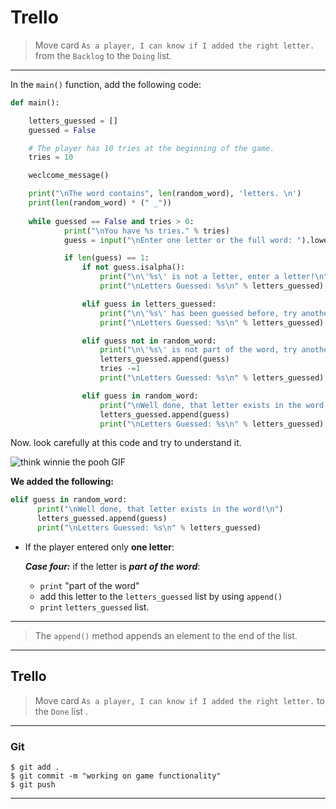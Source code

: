 ﻿
# Trello
> Move card  `As a player, I can know if I added the right letter.`  from the  `Backlog`  to the  `Doing`  list.

----------


In the `main()` function, add the following code:

```python
def main():

    letters_guessed = []
    guessed = False

    # The player has 10 tries at the beginning of the game. 
    tries = 10

    weclcome_message()

    print("\nThe word contains", len(random_word), 'letters. \n')
    print(len(random_word) * (" _"))
    
    while guessed == False and tries > 0:
            print("\nYou have %s tries." % tries)
            guess = input("\nEnter one letter or the full word: ").lower()

            if len(guess) == 1:
                if not guess.isalpha():
                    print("\n\'%s\' is not a letter, enter a letter!\n" % guess)
                    print("\nLetters Guessed: %s\n" % letters_guessed)

                elif guess in letters_guessed:
                    print("\n\'%s\' has been guessed before, try another letter.\n" % guess)
                    print("\nLetters Guessed: %s\n" % letters_guessed)

                elif guess not in random_word:
                    print("\n\'%s\' is not part of the word, try another letter.\n" % guess)
                    letters_guessed.append(guess)
                    tries -=1
                    print("\nLetters Guessed: %s\n" % letters_guessed)

                elif guess in random_word:
                    print("\nWell done, that letter exists in the word!\n")
                    letters_guessed.append(guess)
                    print("\nLetters Guessed: %s\n" % letters_guessed)
```

                    
Now. look carefully at this code and try to understand it.

![think winnie the pooh GIF](https://media1.giphy.com/media/mRh4cLIYhrs9G/giphy.gif?cid=ecf05e474789509d26c97e92031064b2d3236bf900dcec20&rid=giphy.gif)

 **We added the following:**
 

```python
elif guess in random_word:
      print("\nWell done, that letter exists in the word!\n")
      letters_guessed.append(guess)
      print("\nLetters Guessed: %s\n" % letters_guessed)
```

 


 - If the player entered only **one letter**:
     
      ***Case four:*** if the letter is ***part of the word***:
      - `print` "part of the word"
      -  add this letter to the `letters_guessed` list by using `append()`
      - `print` `letters_guessed` list.
      
----
> The `append()` method appends an element to the end of the list.
---
## Trello

> Move card  `As a player, I can know if I added the right letter.`   to the `Done`  list .
> 
----------

### Git


```
$ git add .
$ git commit -m "working on game functionality"
$ git push
```

----------




